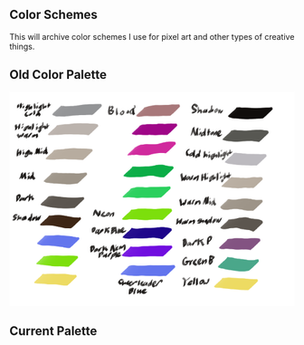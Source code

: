 ## Color Schemes
This will archive color schemes I use for pixel art and other types of creative things.

## Old Color Palette
![Older Palette](https://github.com/LWFlouisa/BunkerType/blob/main/Researchers/ColorSchemes/FullOldPalette.png?raw=true)

## Current Palette
![]()
